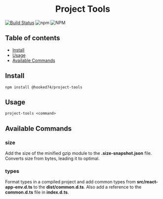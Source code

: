<h1 align="center"><strong>Project Tools</strong></h1>

[![Build Status](https://travis-ci.org/Hooked74/project-tools.svg?branch=master)](https://travis-ci.org/Hooked74/project-tools)
![npm](https://img.shields.io/npm/v/@hooked74/project-tools)
![NPM](https://img.shields.io/npm/l/@hooked74/project-tools)

## Table of contents

<!--ts-->
   * [Install](#install)
   * [Usage](#usage)
   * [Available Commands](#available-commands)
<!--te-->

## Install

```
npm install @hooked74/project-tools
```

## Usage

```
project-tools <command>
```

## Available Commands

### **size**

Add the size of the minified gzip module to the **.size-snapshot.json** file. Converts size from bytes, leading it to optimal.

### **types**

Format types in a compiled project and add common types from **src/react-app-env.d.ts** to the **dist/common.d.ts**. Also add a reference to the **common.d.ts** file in **index.d.ts**.
